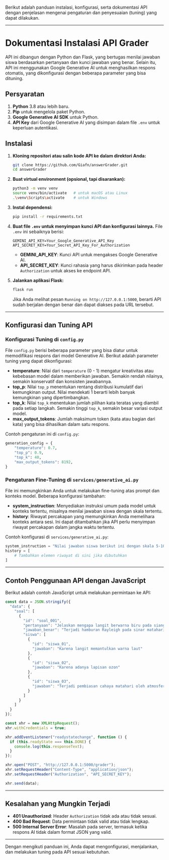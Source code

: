 Berikut adalah panduan instalasi, konfigurasi, serta dokumentasi API dengan penjelasan mengenai pengaturan dan penyesuaian (tuning) yang dapat dilakukan.

---

# Dokumentasi Instalasi API Grader

API ini dibangun dengan Python dan Flask, yang bertugas menilai jawaban siswa berdasarkan pertanyaan dan kunci jawaban yang benar. Selain itu, API ini menggunakan Google Generative AI untuk menghasilkan respons otomatis, yang dikonfigurasi dengan beberapa parameter yang bisa dituning.

## Persyaratan

1. **Python** 3.8 atau lebih baru.
2. **Pip** untuk mengelola paket Python.
3. **Google Generative AI SDK** untuk Python.
4. **API Key** dari Google Generative AI yang disimpan dalam file `.env` untuk keperluan autentikasi.

## Instalasi

1. **Kloning repositori atau salin kode API ke dalam direktori Anda:**

   ```bash
   git clone https://github.com/Giafn/answerGrader.git
   cd answerGrader
   ```

2. **Buat virtual environment (opsional, tapi disarankan):**

   ```bash
   python3 -m venv venv
   source venv/bin/activate   # untuk macOS atau Linux
   .\venv\Scripts\activate    # untuk Windows
   ```

3. **Instal dependensi:**

   ```bash
   pip install -r requirements.txt
   ```

4. **Buat file `.env` untuk menyimpan kunci API dan konfigurasi lainnya.** File `.env` ini sebaiknya berisi:

   ```
   GEMINI_API_KEY=Your_Google_Generative_API_Key
   API_SECRET_KEY=Your_Secret_API_Key_For_Authorization
   ```

   - **GEMINI_API_KEY**: Kunci API untuk mengakses Google Generative AI.
   - **API_SECRET_KEY**: Kunci rahasia yang harus dikirimkan pada header `Authorization` untuk akses ke endpoint API.

5. **Jalankan aplikasi Flask:**

   ```bash
   flask run
   ```

   Jika Anda melihat pesan `Running on http://127.0.0.1:5000`, berarti API sudah berjalan dengan benar dan dapat diakses pada URL tersebut.

---

## Konfigurasi dan Tuning API

### Konfigurasi Tuning di `config.py`

File `config.py` berisi beberapa parameter yang bisa diatur untuk memodifikasi respons dari model Generative AI. Berikut adalah parameter tuning yang dapat dikonfigurasi:

- **temperature**: Nilai dari `temperature` (0 - 1) mengatur kreativitas atau kebebasan model dalam memberikan jawaban. Semakin rendah nilainya, semakin konservatif dan konsisten jawabannya.
- **top_p**: Nilai `top_p` menentukan rentang distribusi kumulatif dari kemungkinan output. Nilai mendekati 1 berarti lebih banyak kemungkinan yang dipertimbangkan.
- **top_k**: Nilai `top_k` menentukan jumlah pilihan kata teratas yang diambil pada setiap langkah. Semakin tinggi `top_k`, semakin besar variasi output model.
- **max_output_tokens**: Jumlah maksimum token (kata atau bagian dari kata) yang bisa dihasilkan dalam satu respons.

Contoh pengaturan ini di `config.py`:

```python
generation_config = {
    "temperature": 0.7,
    "top_p": 0.9,
    "top_k": 40,
    "max_output_tokens": 8192,
}
```

### Pengaturan Fine-Tuning di `services/generative_ai.py`

File ini memungkinkan Anda untuk melakukan fine-tuning atas prompt dan konteks model. Beberapa konfigurasi tambahan:

- **system_instruction**: Menyediakan instruksi umum pada model untuk konteks tertentu, misalnya menilai jawaban siswa dengan skala tertentu.
- **history**: Riwayat percakapan yang memungkinkan Anda memelihara konteks antara sesi. Ini dapat ditambahkan jika API perlu menyimpan riwayat percakapan dalam jangka waktu tertentu.

Contoh konfigurasi di `services/generative_ai.py`:

```python
system_instruction = "Nilai jawaban siswa berikut ini dengan skala 5-10, di mana 5 adalah sangat buruk dan 10 adalah sangat baik. Perhatikan apakah jawaban siswa sesuai dengan jawaban yang benar pada json yang di berikan."
history = [
    # Tambahkan elemen riwayat di sini jika dibutuhkan
]
```

---

## Contoh Penggunaan API dengan JavaScript

Berikut adalah contoh JavaScript untuk melakukan permintaan ke API:

```javascript
const data = JSON.stringify({
  "data": {
    "soal": [
      {
        "id": "soal_001",
        "pertanyaan": "Jelaskan mengapa langit berwarna biru pada siang hari?",
        "jawaban_benar": "Terjadi hamburan Rayleigh pada sinar matahari oleh partikel-partikel di atmosfer, terutama pada cahaya dengan panjang gelombang pendek seperti warna biru.",
        "siswa": [
          {
            "id": "siswa_01",
            "jawaban": "Karena langit memantulkan warna laut"
          },
          {
            "id": "siswa_02",
            "jawaban": "Karena adanya lapisan ozon"
          },
          {
            "id": "siswa_03",
            "jawaban": "Terjadi pembiasan cahaya matahari oleh atmosfer"
          }
        ]
      }
    ]
  }
});

const xhr = new XMLHttpRequest();
xhr.withCredentials = true;

xhr.addEventListener("readystatechange", function () {
  if (this.readyState === this.DONE) {
    console.log(this.responseText);
  }
});

xhr.open("POST", "http://127.0.0.1:5000/grader");
xhr.setRequestHeader("Content-Type", "application/json");
xhr.setRequestHeader("Authorization", "API_SECRET_KEY");

xhr.send(data);
```

---

## Kesalahan yang Mungkin Terjadi

- **401 Unauthorized**: Header `Authorization` tidak ada atau tidak sesuai.
- **400 Bad Request**: Data permintaan tidak valid atau tidak lengkap.
- **500 Internal Server Error**: Masalah pada server, termasuk ketika respons AI tidak dalam format JSON yang valid.

---

Dengan mengikuti panduan ini, Anda dapat mengonfigurasi, menjalankan, dan melakukan tuning pada API sesuai kebutuhan.